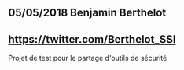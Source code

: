 ## 05/05/2018 Benjamin Berthelot
## https://twitter.com/Berthelot_SSI

Projet de test pour le partage d'outils de sécurité

